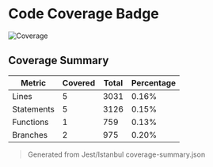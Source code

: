 # Code Coverage Badge

![Coverage](https://img.shields.io/badge/Coverage-0.16%25-red)

## Coverage Summary

| Metric      | Covered | Total | Percentage |
|------------|---------|-------|------------|
| Lines      | 5       | 3031  | 0.16%      |
| Statements | 5       | 3126  | 0.15%      |
| Functions  | 1       | 759   | 0.13%      |
| Branches   | 2       | 975   | 0.20%      |

> Generated from Jest/Istanbul coverage-summary.json
